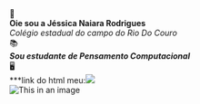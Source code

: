 <br/>&#128126;
<br/>**Oie sou a Jéssica Naiara Rodrigues**
<br/>*Colégio estadual do campo do Rio Do Couro*	
&#128218;
<br/>***Sou estudante de Pensamento Computacional***	
&#128421;
<br/>***link do html meu:![](https://github.com/Dixxnay/NIGHTcafeteria.git)
<br/>![This in an image](https://play.google.com/store/apps/details?id=in.vineetsirohi.htmlreader&hl=pt&gl=US)
